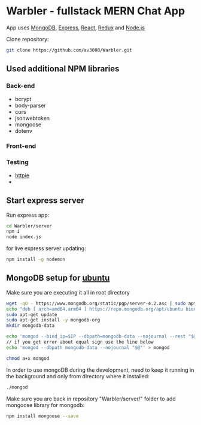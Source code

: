 # Warbler - fullstack MERN Chat App

App uses [MongoDB](https://github.com/mongodb/mongo), [Express](https://github.com/expressjs/express), [React](https://github.com/facebook/react), [Redux](https://github.com/reduxjs/redux) and [Node.js](https://github.com/nodejs/node)

Clone repository:
```bash
git clone https://github.com/av3000/Warbler.git
```

## Used additional NPM libraries

### Back-end
- bcrypt
- body-parser
- cors
- jsonwebtoken
- mongoose
- dotenv

### Front-end

### Testing
- [httpie](https://github.com/jakubroztocil/httpie)
- 

## Start express server

Run express app:
```bash
cd Warbler/server
npm i
node index.js
```

for live express server updating:
```bash
npm install -g nodemon
```

## MongoDB setup for [ubuntu](https://docs.mongodb.com/manual/tutorial/install-mongodb-on-ubuntu/)

Make sure you are executing it all in root directory
```bash
wget -qO - https://www.mongodb.org/static/pgp/server-4.2.asc | sudo apt-key add -
echo "deb [ arch=amd64,arm64 ] https://repo.mongodb.org/apt/ubuntu bionic/mongodb-org/4.2 multiverse" | sudo tee /etc/apt/sources.list.d/mongodb-org-4.2.list
sudo apt-get update
sudo apt-get install -y mongodb-org
mkdir mongodb-data

echo 'mongod --bind_ip=$IP --dbpath=mongodb-data --nojournal --rest "$@"' > mongod
// if you get error about equal sign use the line below
echo 'mongod --dbpath mongodb-data --nojournal "$@"' > mongod

chmod a+x mongod
```
In order to use mongoDB during the development, need to keep it running in the background and only from directory where it installed:
```bash
./mongod
```

Make sure you are back in repository "Warbler/server/" folder to add mongoose library for mongodb:
```bash
npm install mongoose --save